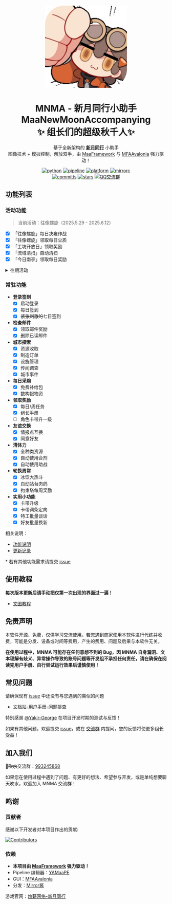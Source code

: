 <!-- markdownlint-disable MD033 MD041 -->
<p align="center">
  <img alt="LOGO" src="./logo.png" width="256" height="256" />
</p>

<div align="center">

# MNMA - 新月同行小助手</br>MaaNewMoonAccompanying</br>✨ 组长们的超级秋千人✨ 

基于全新架构的 [**新月同行**](https://xytx.firewick.net/home) 小助手<br/>图像技术 + 模拟控制，解放双手，由 [MaaFramework](https://github.com/MaaXYZ/MaaFramework) 与 [MFAAvalonia](https://github.com/SweetSmellFox/MFAAvalonia) 强力驱动！

<p align="center">
  <a href="https://www.python.org/" target="_blank"><img alt="python" src="https://img.shields.io/badge/Python-3776AB?logo=python&logoColor=white"></a>
  <a href="https://github.com/MaaXYZ/MaaFramework/blob/main/docs/zh_cn/3.1-%E4%BB%BB%E5%8A%A1%E6%B5%81%E6%B0%B4%E7%BA%BF%E5%8D%8F%E8%AE%AE.md" target="_blank"><img alt="pipeline" src="https://img.shields.io/badge/Pipeline-%23876f69?logo=paddypower&logoColor=%23FFFFFF"></a>
  <a href="https://github.com/kqcoxn/MaaNewMoonAccompanying/releases" target="_blank"><img alt="platform" src="https://img.shields.io/badge/platform-Windows%20%7C%20Linux%20%7C%20macOS-blueviolet"></a>
  <a href="https://mirrorchyan.com/zh/projects&source=mnma-github-code" target="_blank"><img alt="mirrorc" src="https://img.shields.io/badge/Mirror%E9%85%B1-%239af3f6?logo=countingworkspro&logoColor=4f46e5"></a>
  <br/>
  <a href="https://github.com/kqcoxn/MaaNewMoonAccompanying/commits/main/" target="_blank"><img alt="committs" src="https://img.shields.io/github/commit-activity/m/kqcoxn/MaaNewMoonAccompanying?color=%23ff69b4"></a>
  <a href="https://github.com/kqcoxn/MaaNewMoonAccompanying/stargazers" target="_blank"><img alt="stars" src="https://img.shields.io/github/stars/kqcoxn/MaaNewMoonAccompanying?style=social"></a>
  <a href="http://qm.qq.com/cgi-bin/qm/qr?_wv=1027&k=VMC132QhbMDLi5U62MlDRvtCMj9WOXRr&authKey=yJNKO4sQ%2BBFHpBCLSSEvVOAyz%2FPjknNSl70W3ugg2%2BpELnKmEiHamj1emJMWcLwQ&noverify=0&group_code=993245868" target="_blank"><img alt="QQ交流群" src="https://img.shields.io/badge/QGroup-993245868-0e80c1?logo=qq&logoColor=white"></a>
</p>

</div>

## 功能列表

### 活动功能

> 当前活动：往像螺旋（2025.5.29 - 2025.6.12）

- [x] 「往像螺旋」每日决雍作战
- [x] 「往像螺旋」领取每日尘质
- [x] 「工坊开放日」领取奖励
- [x] 「流域清扫」自动清扫
- [x] 「今日南亭」领取每日奖励

<details>
<summary>往期活动</summary>

#### 血茧时辙

> 2025.4.30 - 2025.5.29

- [x] 「血茧时辙」领取每日残片
- [x] 「决雍协定」领取体力与奖励

#### 禅世遗香

> 2025.4.3 - 2025.4.30

- [x] 「禅世遗香」领取每日禅香
- [x] 「列车长的见面礼」每日体力领取
- [x] 「未来记忆」领取今日奖励

</details>

### 常驻功能

- **登录签到**
  - [x] 启动登录
  - [x] 每日签到
  - [x] ~~紧张刺激的~~七日签到
- **检查邮件**
  - [x] 领取邮件奖励
  - [x] 删除已读邮件
- **城市探索**
  - [x] 资源收取
  - [x] 制造订单
  - [x] 设施管理
  - [x] 传闻调查
  - [x] 城市事件
- **每日采购**
  - [x] 免费补给包
  - [x] 数构银物资
- **领取奖励**
  - [x] 每日/周任务
  - [x] 组长手册
  - [ ] 角色卡带升一级
- **友谊交换**
  - [x] 情报点互换
  - [x] 同意好友
- **清体力**
  - [x] 全种类资源
  - [x] 自动使用合剂
  - [x] 自动使用助战
- **轮换周常**
  - [x] 冰饮大热斗
  - [x] 自动站台肉鸽
  - [x] 拘束塔每周奖励
- **实用小功能**
  - [x] 卡带升级
  - [x] 卡带词条定向
  - [x] 特工批量谈话
  - [x] 好友批量换新

相关说明：

- [功能说明](https://docs.codax.site/mnma/docs/users/funcs.html#%E4%BB%BB%E5%8A%A1%E8%AF%B4%E6%98%8E)
- [更新记录](/docs/zh_cn/更新记录.md)

\* 若有其他功能需求请提交 [issue](https://github.com/kqcoxn/MaaNewMoonAccompanying/issues?q=is%3Aissue)

## 使用教程

**每次版本更新后请手动把仅第一次出现的界面过一遍！**

- [文图教程](https://docs.codax.site/mnma/docs/users/start.html)

## 免责声明

本软件开源、免费，仅供学习交流使用。若您遇到商家使用本软件进行代练并收费，可能是分发、设备或时间等费用，产生的费用、问题及后果与本软件无关。

**在使用过程中，MNMA 可能存在任何意想不到的 Bug，因 MNMA 自身漏洞、文本理解有歧义、异常操作导致的账号问题等开发组不承担任何责任，请在确保在阅读完用户手册、自行尝试运行效果后谨慎使用！**

## 常见问题

请确保现有 [issue](https://github.com/kqcoxn/MaaNewMoonAccompanying/issues?q=is%3Aissue) 中还没有与您遇到的类似的问题

- [文档站-用户手册-问题排查](https://docs.codax.site/mnma/docs/users/errors.html)

特别感谢 [@Yakir-George](https://github.com/Yakir-George) 在项目开发时期的测试与反馈！

如果有其他问题，欢迎提交 [issue](https://github.com/kqcoxn/MaaNewMoonAccompanying/issues?q=is%3Aissue)，或在 [交流群](http://qm.qq.com/cgi-bin/qm/qr?_wv=1027&k=VMC132QhbMDLi5U62MlDRvtCMj9WOXRr&authKey=yJNKO4sQ%2BBFHpBCLSSEvVOAyz%2FPjknNSl70W3ugg2%2BpELnKmEiHamj1emJMWcLwQ&noverify=0&group_code=993245868) 内提问，您的反馈将使更多组长受益！

## 加入我们

🐧~~吹水~~交流群：[993245868](http://qm.qq.com/cgi-bin/qm/qr?_wv=1027&k=VMC132QhbMDLi5U62MlDRvtCMj9WOXRr&authKey=yJNKO4sQ%2BBFHpBCLSSEvVOAyz%2FPjknNSl70W3ugg2%2BpELnKmEiHamj1emJMWcLwQ&noverify=0&group_code=993245868)

如果您在使用过程中遇到了问题、有更好的想法、希望参与开发，或是单纯想要聊天吹水，欢迎加入 MNMA 交流群！

## 鸣谢

### 贡献者

感谢以下开发者对本项目作出的贡献:

[![Contributors](https://contrib.rocks/image?repo=kqcoxn/MaaNewMoonAccompanying&max=1000)](https://github.com/kqcoxn/MaaNewMoonAccompanying/graphs/contributors)

### 依赖

- **本项目由 **[MaaFramework](https://github.com/MaaXYZ/MaaFramework)** 强力驱动！**
- Pipeline 编辑器：[YAMaaPE](https://github.com/kqcoxn/YAMaaPE)
- GUI：[MFAAvalonia](https://github.com/SweetSmellFox/MFAAvalonia/tree/master)
- 分发：[Mirror酱](https://mirrorchyan.com/zh/get-start&source=mnma-github-code)

游戏官网：[烛薪网络-新月同行](https://xytx.firewick.net/home)

